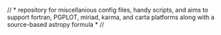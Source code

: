 // * repository for miscellanious config files, handy scripts, and aims to
    support fortran, PGPLOT, miriad, karma, and carta platforms along with
    a source-based astropy formula * //
